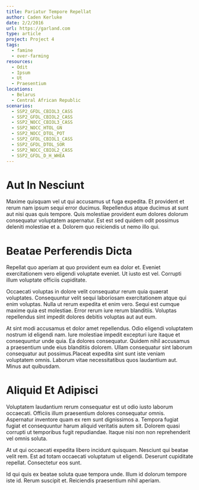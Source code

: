 ```yaml
---
title: Pariatur Tempore Repellat
author: Caden Kerluke
date: 2/2/2016
url: https://garland.com
type: article
project: Project 4
tags:
  - famine
  - over-farming
resources:
  - Odit
  - Ipsum
  - Ut
  - Praesentium
locations:
  - Belarus
  - Central African Republic
scenarios:
  - SSP2_GFDL_CBIOL3_CASS
  - SSP2_GFDL_CBIOL2_CASS
  - SSP2_NOCC_CBIOL3_CASS
  - SSP2_NOCC_HTOL_GN
  - SSP2_NOCC_DTOL_POT
  - SSP2_GFDL_CBIOL1_CASS
  - SSP2_GFDL_DTOL_SOR
  - SSP2_NOCC_CBIOL2_CASS
  - SSP2_GFDL_D_H_WHEA
---
```


# Aut In Nesciunt
Maxime quisquam vel ut qui accusamus ut fuga expedita. Et provident et rerum nam ipsum sequi error ducimus. Repellendus atque ducimus at sunt aut nisi quas quis tempore. Quis molestiae provident eum dolores dolorum consequatur voluptatem aspernatur. Est est sed quidem odit possimus deleniti molestiae et a. Dolorem quo reiciendis ut nemo illo qui.

# Beatae Perferendis Dicta
Repellat quo aperiam at quo provident eum ea dolor et. Eveniet exercitationem vero eligendi voluptate eveniet. Ut iusto est vel. Corrupti illum voluptate officiis cupiditate.
 Occaecati voluptas in dolore velit consequatur rerum quia quaerat voluptates. Consequuntur velit sequi laboriosam exercitationem atque qui enim voluptas. Nulla ut rerum expedita et enim vero. Sequi est cumque maxime quia est molestiae. Error rerum iure rerum blanditiis. Voluptas repellendus sint impedit dolores debitis voluptas aut aut eum.
 At sint modi accusamus et dolor amet repellendus. Odio eligendi voluptatem nostrum id eligendi nam. Iure molestiae impedit excepturi iure itaque et consequuntur unde quia. Ea dolores consequatur. Quidem nihil accusamus a praesentium unde eius blanditiis dolorem. Ullam consequatur sint laborum consequatur aut possimus.Placeat expedita sint sunt iste veniam voluptatem omnis. Laborum vitae necessitatibus quos laudantium aut. Minus aut quibusdam.

# Aliquid Et Adipisci
Voluptatem laudantium rerum consequatur est ut odio iusto laborum occaecati. Officiis illum praesentium dolores consequatur omnis. Aspernatur inventore quam ex rem sunt dignissimos a. Tempora fugiat fugiat et consequuntur harum aliquid veritatis autem sit. Dolorem quasi corrupti ut temporibus fugit repudiandae. Itaque nisi non non reprehenderit vel omnis soluta.
 At ut qui occaecati expedita libero incidunt quisquam. Nesciunt qui beatae velit rem. Est ad totam occaecati voluptatum ut eligendi. Deserunt cupiditate repellat. Consectetur eos sunt.
 Id qui quis ex beatae soluta quae tempora unde. Illum id dolorum tempore iste id. Rerum suscipit et. Reiciendis praesentium nihil aperiam.

